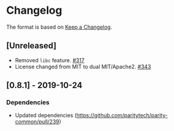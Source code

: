 # Changelog

The format is based on [Keep a Changelog].

[Keep a Changelog]: http://keepachangelog.com/en/1.0.0/

## [Unreleased]
- Removed `libc` feature. [#317](https://github.com/paritytech/parity-common/pull/317)
- License changed from MIT to dual MIT/Apache2. [#343](https://github.com/paritytech/parity-common/pull/342)

## [0.8.1] - 2019-10-24
### Dependencies
- Updated dependencies (https://github.com/paritytech/parity-common/pull/239)
